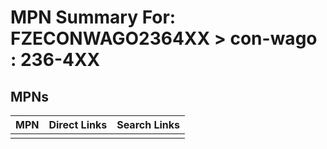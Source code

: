 



# MPN Summary For: FZECONWAGO2364XX > con-wago : 236-4XX

## MPNs
  

|MPN|Direct Links|Search Links|
| :--- | :--- | :--- |
||||
